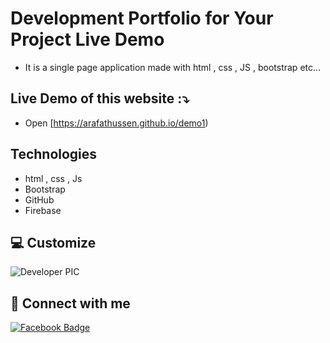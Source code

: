 #  Development Portfolio for Your Project Live Demo

- It is a single page application made with html , css , JS , bootstrap etc...

## Live Demo of this website :⤵️

-  Open [https://arafathussen.github.io/demo1)

## Technologies
- html , css , Js
- Bootstrap
- GitHub
- Firebase

## 💻 Customize

![Developer PIC](https://avatars.githubusercontent.com/u/86622354?s=96&v=4)

## 🚀 Connect with me

[![Facebook Badge](https://img.shields.io/badge/Facebook-1877F2?style=for-the-badge&logo=facebook&logoColor=white)](https://arafathussen.com)

